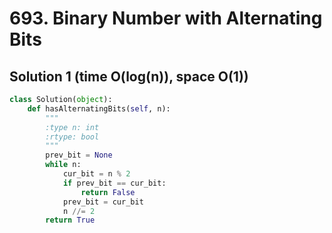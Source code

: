 # 693. Binary Number with Alternating Bits

## Solution 1 (time O(log(n)), space O(1))

```python
class Solution(object):
    def hasAlternatingBits(self, n):
        """
        :type n: int
        :rtype: bool
        """
        prev_bit = None
        while n:
            cur_bit = n % 2
            if prev_bit == cur_bit:
                return False
            prev_bit = cur_bit
            n //= 2
        return True
```
